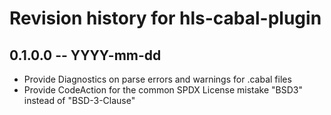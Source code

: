 # Revision history for hls-cabal-plugin

## 0.1.0.0 -- YYYY-mm-dd

* Provide Diagnostics on parse errors and warnings for .cabal files
* Provide CodeAction for the common SPDX License mistake "BSD3" instead of "BSD-3-Clause"
